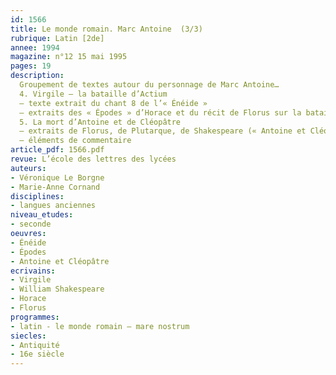 ```yaml
---
id: 1566
title: Le monde romain. Marc Antoine  (3/3)
rubrique: Latin [2de]
annee: 1994
magazine: n°12 15 mai 1995
pages: 19
description: 
  Groupement de textes autour du personnage de Marc Antoine…
  4. Virgile – la bataille d’Actium
  – texte extrait du chant 8 de l’« Énéide »
  – extraits des « Épodes » d’Horace et du récit de Florus sur la bataille (éléments de commentaire)
  5. La mort d’Antoine et de Cléopâtre
  – extraits de Florus, de Plutarque, de Shakespeare (« Antoine et Cléopâtre »)
  – éléments de commentaire
article_pdf: 1566.pdf
revue: L’école des lettres des lycées
auteurs:
- Véronique Le Borgne
- Marie-Anne Cornand
disciplines:
- langues anciennes
niveau_etudes:
- seconde
oeuvres:
- Énéide
- Épodes
- Antoine et Cléopâtre
ecrivains:
- Virgile
- William Shakespeare
- Horace
- Florus
programmes:
- latin - le monde romain – mare nostrum
siecles:
- Antiquité
- 16e siècle
---
```

